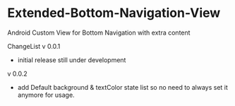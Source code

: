 # Extended-Bottom-Navigation-View
Android Custom View for Bottom Navigation with extra content

ChangeList
v 0.0.1
- initial release still under development

v 0.0.2
- add Default background & textColor state list so no need to always set it anymore for usage.
